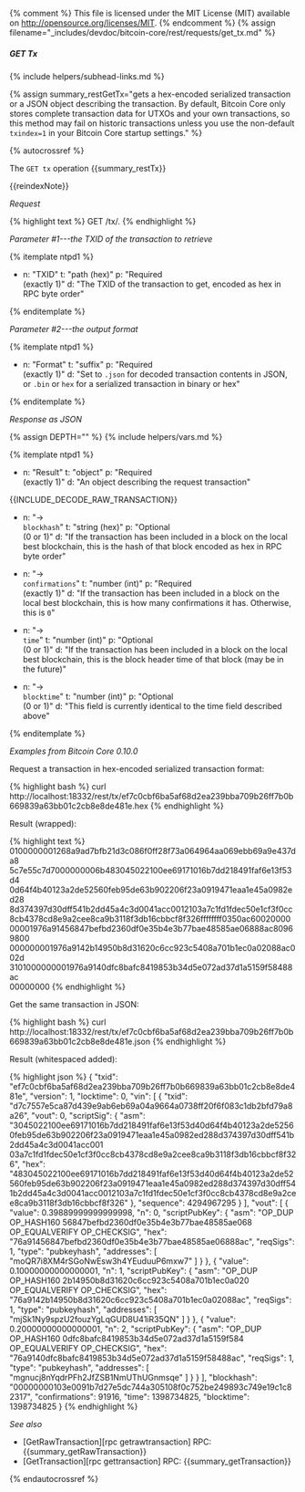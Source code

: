 {% comment %}
This file is licensed under the MIT License (MIT) available on
http://opensource.org/licenses/MIT.
{% endcomment %}
{% assign filename="_includes/devdoc/bitcoin-core/rest/requests/get_tx.md" %}

##### GET Tx
{% include helpers/subhead-links.md %}

{% assign summary_restGetTx="gets a hex-encoded serialized transaction or a JSON object describing the transaction. By default, Bitcoin Core only stores complete transaction data for UTXOs and your own transactions, so this method may fail on historic transactions unless you use the non-default `txindex=1` in your Bitcoin Core startup settings." %}

{% autocrossref %}

The `GET tx` operation {{summary_restTx}}

{{reindexNote}}

*Request*

{% highlight text %}
GET /tx/<txid>.<format>
{% endhighlight %}

*Parameter #1---the TXID of the transaction to retrieve*

{% itemplate ntpd1 %}
- n: "TXID"
  t: "path (hex)"
  p: "Required<br>(exactly 1)"
  d: "The TXID of the transaction to get, encoded as hex in RPC byte order"

{% enditemplate %}

*Parameter #2---the output format*

{% itemplate ntpd1 %}
- n: "Format"
  t: "suffix"
  p: "Required<br>(exactly 1)"
  d: "Set to `.json` for decoded transaction contents in JSON, or `.bin` or `hex` for a serialized transaction in binary or hex"

{% enditemplate %}

*Response as JSON*

{% assign DEPTH="" %}
{% include helpers/vars.md %}

{% itemplate ntpd1 %}
- n: "Result"
  t: "object"
  p: "Required<br>(exactly 1)"
  d: "An object describing the request transaction"

{{INCLUDE_DECODE_RAW_TRANSACTION}}
- n: "→<br>`blockhash`"
  t: "string (hex)"
  p: "Optional<br>(0 or 1)"
  d: "If the transaction has been included in a block on the local best blockchain, this is the hash of that block encoded as hex in RPC byte order"

- n: "→<br>`confirmations`"
  t: "number (int)"
  p: "Required<br>(exactly 1)"
  d: "If the transaction has been included in a block on the local best blockchain, this is how many confirmations it has.  Otherwise, this is `0`"

- n: "→<br>`time`"
  t: "number (int)"
  p: "Optional<br>(0 or 1)"
  d: "If the transaction has been included in a block on the local best blockchain, this is the block header time of that block (may be in the future)"

- n: "→<br>`blocktime`"
  t: "number (int)"
  p: "Optional<br>(0 or 1)"
  d: "This field is currently identical to the time field described above"

{% enditemplate %}

*Examples from Bitcoin Core 0.10.0*

Request a transaction in hex-encoded serialized transaction format:

{% highlight bash %}
curl http://localhost:18332/rest/tx/ef7c0cbf6ba5af68d2ea239bba709b26ff7b0b669839a63bb01c2cb8e8de481e.hex
{% endhighlight %}

Result (wrapped):

{% highlight text %}
0100000001268a9ad7bfb21d3c086f0ff28f73a064964aa069ebb69a9e437da8\
5c7e55c7d7000000006b483045022100ee69171016b7dd218491faf6e13f53d4\
0d64f4b40123a2de52560feb95de63b902206f23a0919471eaa1e45a0982ed28\
8d374397d30dff541b2dd45a4c3d0041acc0012103a7c1fd1fdec50e1cf3f0cc\
8cb4378cd8e9a2cee8ca9b3118f3db16cbbcf8f326ffffffff0350ac60020000\
00001976a91456847befbd2360df0e35b4e3b77bae48585ae06888ac80969800\
000000001976a9142b14950b8d31620c6cc923c5408a701b1ec0a02088ac002d\
3101000000001976a9140dfc8bafc8419853b34d5e072ad37d1a5159f58488ac\
00000000
{% endhighlight %}

Get the same transaction in JSON:

{% highlight bash %}
curl http://localhost:18332/rest/tx/ef7c0cbf6ba5af68d2ea239bba709b26ff7b0b669839a63bb01c2cb8e8de481e.json
{% endhighlight %}

Result (whitespaced added):

{% highlight json %}
{
    "txid": "ef7c0cbf6ba5af68d2ea239bba709b26ff7b0b669839a63bb01c2cb8e8de481e",
    "version": 1,
    "locktime": 0,
    "vin": [
        {
            "txid": "d7c7557e5ca87d439e9ab6eb69a04a9664a0738ff20f6f083c1db2bfd79a8a26",
            "vout": 0,
            "scriptSig": {
                "asm": "3045022100ee69171016b7dd218491faf6e13f53d40d64f4b40123a2de52560feb95de63b902206f23a0919471eaa1e45a0982ed288d374397d30dff541b2dd45a4c3d0041acc001 03a7c1fd1fdec50e1cf3f0cc8cb4378cd8e9a2cee8ca9b3118f3db16cbbcf8f326",
                "hex": "483045022100ee69171016b7dd218491faf6e13f53d40d64f4b40123a2de52560feb95de63b902206f23a0919471eaa1e45a0982ed288d374397d30dff541b2dd45a4c3d0041acc0012103a7c1fd1fdec50e1cf3f0cc8cb4378cd8e9a2cee8ca9b3118f3db16cbbcf8f326"
            },
            "sequence": 4294967295
        }
    ],
    "vout": [
        {
            "value": 0.39889999999999998,
            "n": 0,
            "scriptPubKey": {
                "asm": "OP_DUP OP_HASH160 56847befbd2360df0e35b4e3b77bae48585ae068 OP_EQUALVERIFY OP_CHECKSIG",
                "hex": "76a91456847befbd2360df0e35b4e3b77bae48585ae06888ac",
                "reqSigs": 1,
                "type": "pubkeyhash",
                "addresses": [
                    "moQR7i8XM4rSGoNwEsw3h4YEuduuP6mxw7"
                ]
            }
        },
        {
            "value": 0.10000000000000001,
            "n": 1,
            "scriptPubKey": {
                "asm": "OP_DUP OP_HASH160 2b14950b8d31620c6cc923c5408a701b1ec0a020 OP_EQUALVERIFY OP_CHECKSIG",
                "hex": "76a9142b14950b8d31620c6cc923c5408a701b1ec0a02088ac",
                "reqSigs": 1,
                "type": "pubkeyhash",
                "addresses": [
                    "mjSk1Ny9spzU2fouzYgLqGUD8U41iR35QN"
                ]
            }
        },
        {
            "value": 0.20000000000000001,
            "n": 2,
            "scriptPubKey": {
                "asm": "OP_DUP OP_HASH160 0dfc8bafc8419853b34d5e072ad37d1a5159f584 OP_EQUALVERIFY OP_CHECKSIG",
                "hex": "76a9140dfc8bafc8419853b34d5e072ad37d1a5159f58488ac",
                "reqSigs": 1,
                "type": "pubkeyhash",
                "addresses": [
                    "mgnucj8nYqdrPFh2JfZSB1NmUThUGnmsqe"
                ]
            }
        }
    ],
    "blockhash": "00000000103e0091b7d27e5dc744a305108f0c752be249893c749e19c1c82317",
    "confirmations": 91916,
    "time": 1398734825,
    "blocktime": 1398734825
}
{% endhighlight %}

*See also*

* [GetRawTransaction][rpc getrawtransaction] RPC: {{summary_getRawTransaction}}
* [GetTransaction][rpc gettransaction] RPC: {{summary_getTransaction}}

{% endautocrossref %}
